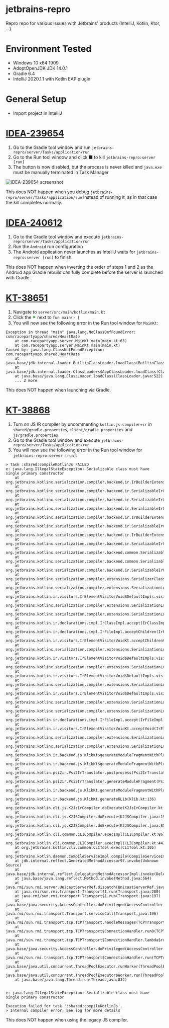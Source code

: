 # jetbrains-repro
Repro repo for various issues with Jetbrains' products (IntelliJ, Kotlin, Ktor, ...)

# Environment Tested

- Windows 10 x64 1909
- AdoptOpenJDK JDK 14.0.1
- Gradle 6.4
- IntelliJ 2020.1.1 with Kotlin EAP plugin

# General Setup

- Import project in IntelliJ

# [IDEA-239654](https://youtrack.jetbrains.com/issue/IDEA-239654)

1. Go to the Gradle tool window and run `jetbrains-repro/server/Tasks/application/run`
2. Go to the Run tool window and click ■ to kill `jetbrains-repro:server [run]`
3. The button is now disabled, but the process is never killed and `java.exe` must be manually terminated in Task Manager

![IDEA-239654 screenshot](IDEA-239654.png)

This does NOT happen when you debug `jetbrains-repro/server/Tasks/application/run` instead of running it, as in that case the kill completes normally.

# [IDEA-240612](https://youtrack.jetbrains.com/issue/IDEA-240612)

1. Go to the Gradle tool window and execute `jetbrains-repro/server/Tasks/application/run`
2. Run the `Android` run configuration
3. The Android application never launches as IntelliJ waits for `jetbrains-repro:server [run]` to finish.

This does NOT happen when inverting the order of steps 1 and 2 as the Android app Gradle rebuild can fully complete before the server is launched with Gradle.

# [KT-38651](https://youtrack.jetbrains.com/issue/KT-38651)

1. Navigate to `server/src/main/kotlin/main.kt`
2. Click the <span style="color: green">⯈</span> next to `fun main() {`
3. You will now see the following error in the Run tool window for `MainKt`:

```
Exception in thread "main" java.lang.NoClassDefFoundError: com/racepartyapp/shared/HeartRate
	at com.racepartyapp.server.MainKt.main(main.kt:63)
	at com.racepartyapp.server.MainKt.main(main.kt)
Caused by: java.lang.ClassNotFoundException: com.racepartyapp.shared.HeartRate
	at java.base/jdk.internal.loader.BuiltinClassLoader.loadClass(BuiltinClassLoader.java:602)
	at java.base/jdk.internal.loader.ClassLoaders$AppClassLoader.loadClass(ClassLoaders.java:178)
	at java.base/java.lang.ClassLoader.loadClass(ClassLoader.java:522)
	... 2 more
```

This does NOT happen when launching via Gradle.

# [KT-38868](https://youtrack.jetbrains.com/issue/KT-38868)

1. Turn on JS IR compiler by uncommenting `kotlin.js.compiler=ir` in `shared/gradle.properties`, `client/gradle.properties` and `js/gradle.properties` 
2. Go to the Gradle tool window and execute `jetbrains-repro/server/Tasks/application/run` 
3. You will now see the following error in the Run tool window for `jetbrains-repro:server [run]`:

```
> Task :shared:compileKotlinJs FAILED
e: java.lang.IllegalStateException: Serializable class must have single primary constructor
	at org.jetbrains.kotlinx.serialization.compiler.backend.ir.IrBuilderExtension$DefaultImpls.buildInitializersRemapping(GeneratorHelpers.kt:432)
	at org.jetbrains.kotlinx.serialization.compiler.backend.ir.SerializableIrGenerator.buildInitializersRemapping(SerializableIrGenerator.kt:35)
	at org.jetbrains.kotlinx.serialization.compiler.backend.ir.SerializableIrGenerator$generateInternalConstructor$1.invoke(SerializableIrGenerator.kt:43)
	at org.jetbrains.kotlinx.serialization.compiler.backend.ir.SerializableIrGenerator$generateInternalConstructor$1.invoke(SerializableIrGenerator.kt:35)
	at org.jetbrains.kotlinx.serialization.compiler.backend.ir.IrBuilderExtension$DefaultImpls.contributeConstructor(GeneratorHelpers.kt:117)
	at org.jetbrains.kotlinx.serialization.compiler.backend.ir.SerializableIrGenerator.contributeConstructor(SerializableIrGenerator.kt:35)
	at org.jetbrains.kotlinx.serialization.compiler.backend.ir.IrBuilderExtension$DefaultImpls.contributeConstructor$default(GeneratorHelpers.kt:101)
	at org.jetbrains.kotlinx.serialization.compiler.backend.ir.SerializableIrGenerator.generateInternalConstructor(SerializableIrGenerator.kt:42)
	at org.jetbrains.kotlinx.serialization.compiler.backend.common.SerializableCodegen.generateSyntheticInternalConstructor(SerializableCodegen.kt:41)
	at org.jetbrains.kotlinx.serialization.compiler.backend.common.SerializableCodegen.generate(SerializableCodegen.kt:33)
	at org.jetbrains.kotlinx.serialization.compiler.backend.ir.SerializableIrGenerator$Companion.generate(SerializableIrGenerator.kt:172)
	at org.jetbrains.kotlinx.serialization.compiler.extensions.SerializerClassLowering.lower(SerializationLoweringExtension.kt:47)
	at org.jetbrains.kotlinx.serialization.compiler.extensions.SerializationLoweringExtensionKt$runOnFileInOrder$1.visitClass(SerializationLoweringExtension.kt:34)
	at org.jetbrains.kotlin.ir.visitors.IrElementVisitorVoid$DefaultImpls.visitClass(IrElementVisitorVoid.kt:44)
	at org.jetbrains.kotlinx.serialization.compiler.extensions.SerializationLoweringExtensionKt$runOnFileInOrder$1.visitClass(SerializationLoweringExtension.kt:28)
	at org.jetbrains.kotlinx.serialization.compiler.extensions.SerializationLoweringExtensionKt$runOnFileInOrder$1.visitClass(SerializationLoweringExtension.kt:28)
	at org.jetbrains.kotlin.ir.declarations.impl.IrClassImpl.accept(IrClassImpl.kt:172)
	at org.jetbrains.kotlin.ir.declarations.impl.IrFileImpl.acceptChildren(IrFileImpl.kt:64)
	at org.jetbrains.kotlin.ir.visitors.IrElementVisitorVoidKt.acceptChildrenVoid(IrElementVisitorVoid.kt:271)
	at org.jetbrains.kotlinx.serialization.compiler.extensions.SerializationLoweringExtensionKt$runOnFileInOrder$1.visitElement(SerializationLoweringExtension.kt:30)
	at org.jetbrains.kotlin.ir.visitors.IrElementVisitorVoid$DefaultImpls.visitPackageFragment(IrElementVisitorVoid.kt:30)
	at org.jetbrains.kotlinx.serialization.compiler.extensions.SerializationLoweringExtensionKt$runOnFileInOrder$1.visitPackageFragment(SerializationLoweringExtension.kt:28)
	at org.jetbrains.kotlin.ir.visitors.IrElementVisitorVoid$DefaultImpls.visitFile(IrElementVisitorVoid.kt:37)
	at org.jetbrains.kotlinx.serialization.compiler.extensions.SerializationLoweringExtensionKt$runOnFileInOrder$1.visitFile(SerializationLoweringExtension.kt:28)
	at org.jetbrains.kotlin.ir.visitors.IrElementVisitorVoid$DefaultImpls.visitFile(IrElementVisitorVoid.kt:38)
	at org.jetbrains.kotlinx.serialization.compiler.extensions.SerializationLoweringExtensionKt$runOnFileInOrder$1.visitFile(SerializationLoweringExtension.kt:28)
	at org.jetbrains.kotlinx.serialization.compiler.extensions.SerializationLoweringExtensionKt$runOnFileInOrder$1.visitFile(SerializationLoweringExtension.kt:28)
	at org.jetbrains.kotlin.ir.declarations.impl.IrFileImpl.accept(IrFileImpl.kt:61)
	at org.jetbrains.kotlin.ir.visitors.IrElementVisitorVoidKt.acceptVoid(IrElementVisitorVoid.kt:267)
	at org.jetbrains.kotlinx.serialization.compiler.extensions.SerializationLoweringExtensionKt.runOnFileInOrder(SerializationLoweringExtension.kt:28)
	at org.jetbrains.kotlinx.serialization.compiler.extensions.SerializationLoweringExtension.generate(SerializationLoweringExtension.kt:60)
	at org.jetbrains.kotlin.ir.backend.js.KlibKt$generateModuleFragmentWithPlugins$1.invoke(klib.kt:269)
	at org.jetbrains.kotlin.ir.backend.js.KlibKt$generateModuleFragmentWithPlugins$1.invoke(klib.kt)
	at org.jetbrains.kotlin.psi2ir.Psi2IrTranslator.postprocess(Psi2IrTranslator.kt:90)
	at org.jetbrains.kotlin.psi2ir.Psi2IrTranslator.generateModuleFragment(Psi2IrTranslator.kt:78)
	at org.jetbrains.kotlin.ir.backend.js.KlibKt.generateModuleFragmentWithPlugins(klib.kt:284)
	at org.jetbrains.kotlin.ir.backend.js.KlibKt.generateKLib(klib.kt:136)
	at org.jetbrains.kotlin.cli.js.K2JsIrCompiler.doExecute(K2JsIrCompiler.kt:186)
	at org.jetbrains.kotlin.cli.js.K2JSCompiler.doExecute(K2JSCompiler.java:192)
	at org.jetbrains.kotlin.cli.js.K2JSCompiler.doExecute(K2JSCompiler.java:85)
	at org.jetbrains.kotlin.cli.common.CLICompiler.execImpl(CLICompiler.kt:86)
	at org.jetbrains.kotlin.cli.common.CLICompiler.execImpl(CLICompiler.kt:44)
	at org.jetbrains.kotlin.cli.common.CLITool.exec(CLITool.kt:105)
	at org.jetbrains.kotlin.daemon.CompileServiceImpl.compile(CompileServiceImpl.kt:1558)
	at jdk.internal.reflect.GeneratedMethodAccessor97.invoke(Unknown Source)
	at java.base/jdk.internal.reflect.DelegatingMethodAccessorImpl.invoke(DelegatingMethodAccessorImpl.java:43)
	at java.base/java.lang.reflect.Method.invoke(Method.java:564)
	at java.rmi/sun.rmi.server.UnicastServerRef.dispatch(UnicastServerRef.java:359)
	at java.rmi/sun.rmi.transport.Transport$1.run(Transport.java:200)
	at java.rmi/sun.rmi.transport.Transport$1.run(Transport.java:197)
	at java.base/java.security.AccessController.doPrivileged(AccessController.java:691)
	at java.rmi/sun.rmi.transport.Transport.serviceCall(Transport.java:196)
	at java.rmi/sun.rmi.transport.tcp.TCPTransport.handleMessages(TCPTransport.java:587)
	at java.rmi/sun.rmi.transport.tcp.TCPTransport$ConnectionHandler.run0(TCPTransport.java:828)
	at java.rmi/sun.rmi.transport.tcp.TCPTransport$ConnectionHandler.lambda$run$0(TCPTransport.java:705)
	at java.base/java.security.AccessController.doPrivileged(AccessController.java:391)
	at java.rmi/sun.rmi.transport.tcp.TCPTransport$ConnectionHandler.run(TCPTransport.java:704)
	at java.base/java.util.concurrent.ThreadPoolExecutor.runWorker(ThreadPoolExecutor.java:1130)
	at java.base/java.util.concurrent.ThreadPoolExecutor$Worker.run(ThreadPoolExecutor.java:630)
	at java.base/java.lang.Thread.run(Thread.java:832)


e: java.lang.IllegalStateException: Serializable class must have single primary constructor

Execution failed for task ':shared:compileKotlinJs'.
> Internal compiler error. See log for more details
```

This does NOT happen when using the legacy JS compiler.